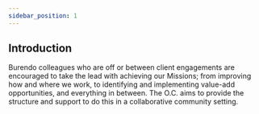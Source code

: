 ```yaml
---
sidebar_position: 1
---
```


## Introduction

Burendo colleagues who are off or between client engagements are encouraged to take the lead with achieving our Missions; from improving how and where we work, to identifying and implementing value-add opportunities, and everything in between. The O.C. aims to provide the structure and support to do this in a collaborative community setting. 
